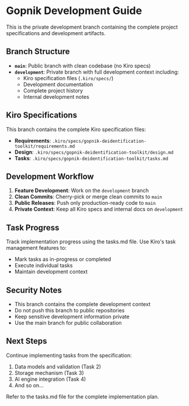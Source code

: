# Gopnik Development Guide

This is the private development branch containing the complete project specifications and development artifacts.

## Branch Structure

- **`main`**: Public branch with clean codebase (no Kiro specs)
- **`development`**: Private branch with full development context including:
  - Kiro specification files (`.kiro/specs/`)
  - Development documentation
  - Complete project history
  - Internal development notes

## Kiro Specifications

This branch contains the complete Kiro specification files:

- **Requirements**: `.kiro/specs/gopnik-deidentification-toolkit/requirements.md`
- **Design**: `.kiro/specs/gopnik-deidentification-toolkit/design.md`
- **Tasks**: `.kiro/specs/gopnik-deidentification-toolkit/tasks.md`

## Development Workflow

1. **Feature Development**: Work on the `development` branch
2. **Clean Commits**: Cherry-pick or merge clean commits to `main`
3. **Public Releases**: Push only production-ready code to `main`
4. **Private Context**: Keep all Kiro specs and internal docs on `development`

## Task Progress

Track implementation progress using the tasks.md file. Use Kiro's task management features to:
- Mark tasks as in-progress or completed
- Execute individual tasks
- Maintain development context

## Security Notes

- This branch contains the complete development context
- Do not push this branch to public repositories
- Keep sensitive development information private
- Use the main branch for public collaboration

## Next Steps

Continue implementing tasks from the specification:
1. Data models and validation (Task 2)
2. Storage mechanism (Task 3)
3. AI engine integration (Task 4)
4. And so on...

Refer to the tasks.md file for the complete implementation plan.